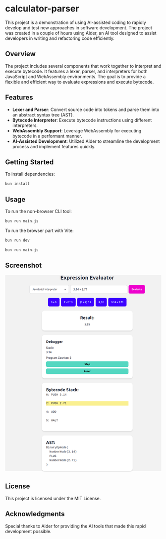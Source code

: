 # calculator-parser

This project is a demonstration of using AI-assisted coding to rapidly develop and test new approaches in software development. The project was created in a couple of hours using Aider, an AI tool designed to assist developers in writing and refactoring code efficiently.

## Overview

The project includes several components that work together to interpret and execute bytecode. It features a lexer, parser, and interpreters for both JavaScript and WebAssembly environments. The goal is to provide a flexible and efficient way to evaluate expressions and execute bytecode.

## Features

- **Lexer and Parser**: Convert source code into tokens and parse them into an abstract syntax tree (AST).
- **Bytecode Interpreter**: Execute bytecode instructions using different interpreters.
- **WebAssembly Support**: Leverage WebAssembly for executing bytecode in a performant manner.
- **AI-Assisted Development**: Utilized Aider to streamline the development process and implement features quickly.

## Getting Started

To install dependencies:

```bash
bun install
```

## Usage

To run the non-browser CLI tool:

```bash
bun run main.js
```

To run the browser part with Vite:

```bash
bun run dev
```

```bash
bun run main.js
```

## Screenshot

![Screenshot of the application](screenshot.png)

## License

This project is licensed under the MIT License.

## Acknowledgments

Special thanks to Aider for providing the AI tools that made this rapid development possible.

